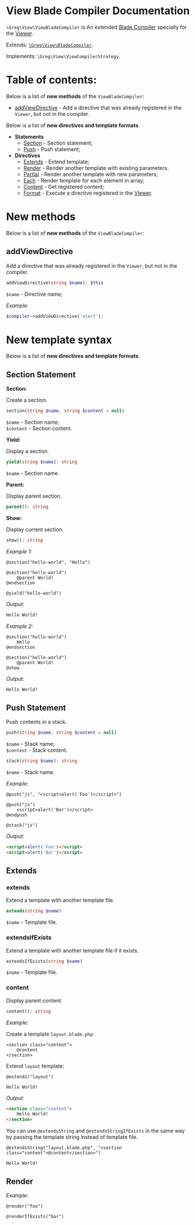 # View Blade Compiler Documentation

`\Greg\View\ViewBladeCompiler` is An extended [Blade Compiler](docs/BladeCompiler.md) specially for the [Viewer](Viewer.md).

Extends: [`\Greg\View\BladeCompiler`](BladeCompiler.md).

Implements: `\Greg\View\ViewCompilerStrategy`.

# Table of contents:

Below is a list of **new methods** of the `ViewBladeCompiler`:

* [addViewDirective](#addviewdirective) - Add a directive that was already registered in the `Viewer`, but not in the compiler.

Below is a list of **new directives and template formats**.

* **Statements**
    * [Section](#section-statement) - Section statement;
    * [Push](#push-statement) - Push statement;
* **Directives**
    * [Extends](#extends) - Extend template;
    * [Render](#render) - Render another template with existing parameters.
    * [Partial](#partial) - Render another template with new parameters;
    * [Each](#each) - Render template for each element in array;
    * [Content](#content) - Get registered content;
    * [Format](#format) - Execute a directive registered in the [Viewer](#).

# New methods

Below is a list of **new methods** of the `ViewBladeCompiler`:

## addViewDirective

Add a directive that was already registered in the `Viewer`, but not in the compiler.

```php
addViewDirective(string $name): $this
```

`$name` - Directive name;  

_Example:_

```php
$compiler->addViewDirective('alert');
```

# New template syntax

Below is a list of **new directives and template formats**.

## Section Statement

**Section:**

Create a section.

```php
section(string $name, string $content = null)
```

`$name` - Section name;  
`$content` - Section content.

**Yield:**

Display a section.

```php
yield(string $name): string
```

`$name` - Section name.

**Parent:**

Display parent section.

```php
parent(): string
```

**Show:**

Display current section.

```php
show(): string
```

_Example 1:_

```blade
@section("hello-world", "Hello")

@section("hello-world")
    @parent World!
@endsection

@yield("hello-world")
```

_Output:_

```html
Hello World!
```

_Example 2:_

```blade
@section("hello-world")
    Hello
@endsection

@section("hello-world")
    @parent World!
@show
```

_Output:_

```html
Hello World!
```

## Push Statement

Push contents in a stack.

```php
push(string $name, string $content = null)
```

`$name` - Stack name;  
`$content` - Stack content.

```php
stack(string $name): string
```

`$name` - Stack name.  

_Example:_

```blade
@push("js", "<script>alert('Foo')</script>")

@push("js")
    <script>alert('Bar')</script>
@endpush

@stack("js")
```

_Output:_

```html
<script>alert('Foo')</script>
<script>alert('Bar')</script>
```

## Extends

### extends

Extend a template with another template file.

```php
extends(string $name)
```

`$name` - Template file.

### extendsIfExists

Extend a template with another template file if it exists.

```php
extendsIfExists(string $name)
```

`$name` - Template file.

### content

Display parent content.

```php
content(): string
```

_Example:_

Create a template `layout.blade.php`:

```blade
<section class="content">
    @content
</section>
```

Extend `layout` template:

```blade
@extends("layout")

Hello World!
```

_Output:_

```html
<section class="content">
    Hello World!
</section>
```

You can use `@extendsString` and `@extendsStringIfExists` in the same way by passing the template string instead of template file.

```blade
@extendsString("layout.blade.php", "<section class="content">@content</section>")

Hello World!
```

## Render

_Example:_

```blade
@render("foo")

@renderIfExists("bar")
```
